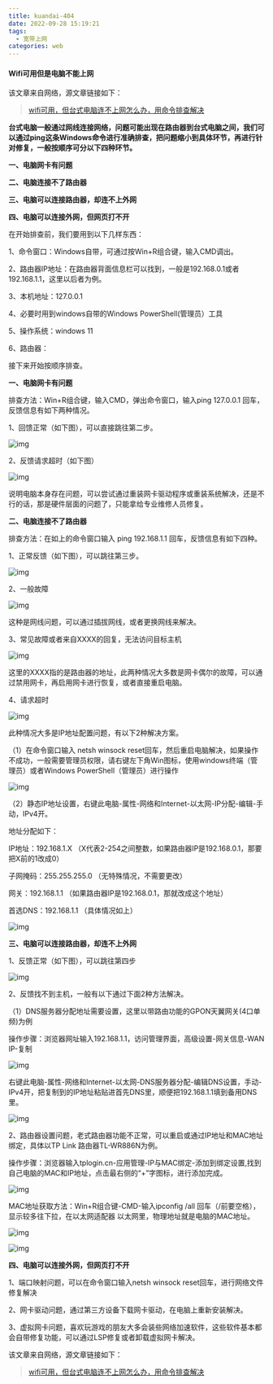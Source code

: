 ```yaml
---
title: kuandai-404
date: 2022-09-28 15:19:21
tags:
  - 宽带上网 
categories: web 
---
```




#### Wifi可用但是电脑不能上网

该文章来自网络，源文章链接如下：

> [wifi可用，但台式电脑连不上网怎么办，用命令排查解决](https://mbd.baidu.com/newspage/data/landingsuper?rs=3381578440&ruk=EXyrSsH5mVQSTG_1f2-yLw&isBdboxFrom=1&pageType=1&urlext=%7B%22cuid%22%3A%22Yavwag8gSag8ava1Ya2680auHu0EPvfQ0P2Ot0ae-ujaaviV0i-1alfs1Pl-iSP5E97mA%22%7D&context=%7B%22nid%22%3A%22news_9100027993478306919%22,%22sourceFrom%22%3A%22bjh%22%7D)





**台式电脑一般通过网线连接网络，问题可能出现在路由器到台式电脑之间，我们可以通过ping这条Windows命令进行准确排查，把问题缩小到具体环节，再进行针对修复，一般按顺序可分以下四种环节。**



**一、电脑网卡有问题**

**二、电脑连接不了路由器**

**三、电脑可以连接路由器，却连不上外网**

**四、电脑可以连接外网，但网页打不开**

在开始排查前，我们要用到以下几样东西：

1、命令窗口：Windows自带，可通过按Win+R组合键，输入CMD调出。

2、路由器IP地址：在路由器背面信息栏可以找到，一般是192.168.0.1或者192.168.1.1，这里以后者为例。

3、本机地址：127.0.0.1

4、必要时用到windows自带的Windows PowerShell(管理员）工具

5、操作系统：windows 11

6、路由器：

接下来开始按顺序排查。

<!--more-->

**一、电脑网卡有问题**

排查方法：Win+R组合键，输入CMD，弹出命令窗口，输入ping 127.0.0.1 回车，反馈信息有如下两种情况。

1、回馈正常（如下图），可以直接跳往第二步。



![img](/images/网络/kuandai/024f78f0f736afc3e8b76885f06229cdb645121f.png@f_auto)

2、反馈请求超时（如下图）

![img](/images/网络/kuandai/c83d70cf3bc79f3d07f36c00f9da0f18728b2971.png@f_auto)



说明电脑本身存在问题，可以尝试通过重装网卡驱动程序或重装系统解决，还是不行的话，那是硬件层面的问题了，只能拿给专业维修人员修复。

**二、电脑连接不了路由器**

排查方法：在如上的命令窗口输入 ping 192.168.1.1 回车，反馈信息有如下四种。

1、正常反馈（如下图），可以跳往第三步。

![img](/images/网络/kuandai/f31fbe096b63f624341eec7cc13f29f11b4ca397.png@f_auto)

2、一般故障

![img](/images/网络/kuandai/eaf81a4c510fd9f94d89ce76615616232934a49c.png@f_auto)

这种是网线问题，可以通过插拔网线，或者更换网线来解决。

3、常见故障或者来自XXXX的回复，无法访问目标主机

![img](/images/网络/kuandai/0df431adcbef7609781d8da870a661c57cd99e73.png@f_auto)

这里的XXXX指的是路由器的地址，此两种情况大多数是网卡偶尔的故障，可以通过禁用网卡，再启用网卡进行恢复，或者直接重启电脑。

4、请求超时



![img](/images/网络/kuandai/e7cd7b899e510fb359e933e884480a9cd0430c65.png@f_auto)

此种情况大多是IP地址配置问题，有以下2种解决方案。

（1）在命令窗口输入 netsh winsock reset回车，然后重启电脑解决，如果操作不成功，一般需要管理员权限，请右键左下角Win图标，使用windows终端（管理员）或者Windows PowerShell（管理员）进行操作



![img](/images/网络/kuandai/023b5bb5c9ea15ced956b716f37bf8fa3b87b2fe.png@f_auto)



（2）静态IP地址设置，右键此电脑-属性-网络和Internet-以太网-IP分配-编辑-手动，IPv4开。

地址分配如下：

IP地址：192.168.1.X （X代表2-254之间整数，如果路由器IP是192.168.0.1，那要把X前的1改成0）

子网掩码：255.255.255.0 （无特殊情况，不需要更改）

网关：192.168.1.1 （如果路由器IP是192.168.0.1，那就改成这个地址）

首选DNS：192.168.1.1 （具体情况如上）

![img](/images/网络/kuandai/fc1f4134970a304e328c0f9392b3658fc8175cb5.png@f_auto)



**三、电脑可以连接路由器，却连不上外网**

1、反馈正常（如下图），可以跳往第四步

![img](/images/网络/kuandai/241f95cad1c8a786ad1648b33a720b3471cf50d7.png@f_auto)

2、反馈找不到主机，一般有以下通过下面2种方法解决。

（1）DNS服务器分配地址需要设置，这里以带路由功能的GPON天翼网关(4口单频)为例

操作步骤：浏览器网址输入192.168.1.1，访问管理界面，高级设置-网关信息-WAN IP-复制



![img](/images/网络/kuandai/7c1ed21b0ef41bd55bfa079212a143c238db3db4.png@f_auto)

右键此电脑-属性-网络和Internet-以太网-DNS服务器分配-编辑DNS设置，手动-IPv4开，把复制到的IP地址粘贴进首先DNS里，顺便把192.168.1.1填到备用DNS里。



![img](/images/网络/kuandai/09fa513d269759eefcf133e7f880811f6c22dffa.png@f_auto)

2、路由器设置问题，老式路由器功能不正常，可以重启或通过IP地址和MAC地址绑定，具体以TP Link 路由器TL-WR886N为例。

操作步骤：浏览器输入tplogin.cn-应用管理-IP与MAC绑定-添加到绑定设置,找到自己电脑的MAC和IP地址，点击最右侧的“+”字图标，进行添加完成。

![img](/images/网络/kuandai/0ff41bd5ad6eddc4028cfce07ca074f4536633c2.png@f_auto)

MAC地址获取方法：Win+R组合键-CMD-输入ipconfig /all 回车（/前要空格），显示较多往下拉，在以太网适配器 以太网里，物理地址就是电脑的MAC地址。



![img](/images/网络/kuandai/b812c8fcc3cec3fd6bcebd3d95f316368694270e.png@f_auto)

![img](https://pics3.baidu.com/feed/4a36acaf2edda3cc0ade71744592fb08213f9235.png@f_auto?token=82d081e2f84128a1597b2fc01ade16ac)



**四、电脑可以连接外网，但网页打不开**

1、端口映射问题，可以在命令窗口输入netsh winsock reset回车，进行网络文件修复解决

2、网卡驱动问题，通过第三方设备下载网卡驱动，在电脑上重新安装解决。

3、虚拟网卡问题，喜欢玩游戏的朋友大多会装些网络加速软件，这些软件基本都会自带修复功能，可以通过LSP修复或者卸载虚拟网卡解决。





该文章来自网络，源文章链接如下：

> [wifi可用，但台式电脑连不上网怎么办，用命令排查解决](https://mbd.baidu.com/newspage/data/landingsuper?rs=3381578440&ruk=EXyrSsH5mVQSTG_1f2-yLw&isBdboxFrom=1&pageType=1&urlext=%7B%22cuid%22%3A%22Yavwag8gSag8ava1Ya2680auHu0EPvfQ0P2Ot0ae-ujaaviV0i-1alfs1Pl-iSP5E97mA%22%7D&context=%7B%22nid%22%3A%22news_9100027993478306919%22,%22sourceFrom%22%3A%22bjh%22%7D)
